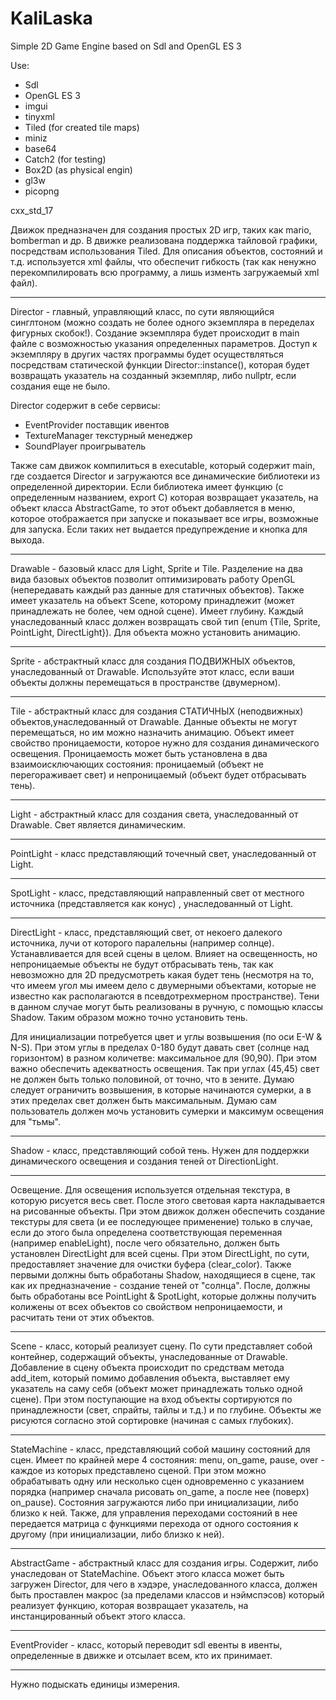 # KaliLaska

Simple 2D Game Engine based on Sdl and OpenGL ES 3

Use:
  - Sdl
  - OpenGL ES 3
  - imgui
  - tinyxml
  - Tiled (for created tile maps)
  - miniz
  - base64
  - Catch2 (for testing)
  - Box2D (as physical engin)
  - gl3w
  - picopng

cxx_std_17

Движок предназначен для создания простых 2D игр, таких как mario, bomberman и
др. В движке реализована поддержка тайловой графики, посредствам использования 
Tiled. Для описания объектов, состояний и т.д. используется xml файлы, что
обеспечит гибкость (так как ненужно перекомпилировать всю программу, а лишь
изменть загружаемый xml файл).

--------------------------------------------------------------------------------

Director - главный, управляющий класс, по сути являющийся синглтоном (можно создать не более 
одного экземпляра в переделах фигурных скобок!). Создание экземпляра будет 
происходит в main файле с возможностью указания определенных параметров. Доступ
к экземпляру в других частях программы будет осуществляться посредствам статической
функции Director::instance(), которая будет возвращать указатель на созданный
экземпляр, либо nullptr, если создания еще не было.

Director содержит в себе сервисы:
  - EventProvider поставщик ивентов
  - TextureManager текстурный менеджер
  - SoundPlayer проигрыватель

Также сам движок компилиться в executable, который содержит main, где создается
Director и загружаются все динамические библиотеки из определенной директории.
Если библиотека имеет функцию (с определенным названием, export C) которая 
возвращает указатель, на объект класса AbstractGame, то этот объект добавляется
в меню, которое отображается при запуске и показывает все игры, возможные для
запуска. Если таких нет выдается предупреждение и кнопка для выхода.

--------------------------------------------------------------------------------

Drawable - базовый класс для Light, Sprite и Tile. Разделение на два вида базовых 
объектов позволит оптимизировать работу OpenGL (непередавать каждый раз данные 
для статичных объектов). Также имеет указатель на объект Scene, которому
принадлежит (может принадлежать не более, чем одной сцене). Имеет глубину.
Каждый унаследованный класс должен возвращать свой тип (enum {Tile, Sprite, 
PointLight, DirectLight}). Для объекта можно установить анимацию.

--------------------------------------------------------------------------------

Sprite - абстрактный класс для создания ПОДВИЖНЫХ объектов, унаследованный от 
Drawable. Используйте этот класс, если ваши объекты должны перемещаться в
пространстве (двумерном).

--------------------------------------------------------------------------------

Tile - абстрактный класс для создания СТАТИЧНЫХ (неподвижных) объектов,унаследованный
от Drawable. Данные объекты не могут перемещаться, но им можно назначить анимацию.
Объект имеет свойство проницаемости, которое нужно для создания динамического освещения.
Проницаемость может быть установлена в два взаимоисключающих состояния: проницаемый
(объект не перегораживает свет) и непроницаемый (объект будет отбрасывать тень).

--------------------------------------------------------------------------------

Light - абстрактный класс для создания света, унаследованный от Drawable.
Свет является динамическим.

--------------------------------------------------------------------------------

PointLight - класс представляющий точечный свет, унаследованный от Light.

--------------------------------------------------------------------------------

SpotLight - класс, представляющий направленный свет от местного источника (представляется как конус)
, унаследованный от Light.

--------------------------------------------------------------------------------

DirectLight - класс, представляющий свет, от некоего далекого источника,
лучи от которого паралельны (например солнце). Устанавливается для всей сцены в целом.
Влияет на освещенность, но непроницаемые объекты не будут отбрасывать тень, так
как невозможно для 2D предусмотреть какая будет тень (несмотря на то, что имеем угол
мы имеем дело с двумерными объектами, которые не известно как располагаются в 
псевдотрехмерном пространстве). Тени в данном случае могут быть реализованы
в ручную, с помощью классы Shadow. Таким образом можно точно установить тень.

Для инициализации потребуется цвет и углы возвышения (по оси E-W & N-S). При этом
углы в пределах 0-180 будут давать свет (солнце над горизонтом) в разном количетве:
максимальное для (90,90). При этом важно обеспечить адекватность освещения. Так 
при углах (45,45) свет не должен быть только половиной, от точно, что в зените.
Думаю следует ограничить возвышения, в которые начинаются сумерки, а в этих
пределах свет должен быть максимальным. Думаю сам пользователь должен мочь 
установить сумерки и максимум освещения для "тьмы".

--------------------------------------------------------------------------------

Shadow - класс, представляющий собой тень. Нужен для поддержки динамического 
освещения и создания теней от DirectionLight.

--------------------------------------------------------------------------------

Освещение. Для освещения используется отдельная текстура, в которую рисуется
весь свет. После этого световая карта накладывается на рисованные объекты.
При этом движок должен обеспечить создание текстуры для света (и ее последующее
применение) только в случае, если до этого была определена соответствующая 
переменная (например enableLight), после чего обязательно, должен быть установлен
DirectLight для всей сцены. При этом DirectLight, по сути, предоставляет значение
для очистки буфера (clear_color). Также первыми должны быть обработаны Shadow, 
находящиеся в сцене, так как их предназначение - создание теней от "солнца".
После, должны быть обработаны все PointLight & SpotLight, которые должны получить
колижены от всех объектов со свойством непроницаемости, и расчитать тени от этих
объектов.

--------------------------------------------------------------------------------

Scene - класс, который реализует сцену. По сути представляет собой контейнер,
содержащий объекты, унаследованные от Drawable. Добавление в сцену объекта
происходит по средствам метода add_item, который помимо добавления объекта, 
выставляет ему указатель на саму себя (объект может принадлежать только одной
сцене). При этом поступающие на вход объекты сортируются по принадлежности
(свет, спрайты, тайлы и т.д.) и по глубине. Объекты же рисуются согласно этой
сортировке (начиная с самых глубоких).

--------------------------------------------------------------------------------

StateMachine - класс, представляющий собой машину состояний для сцен. Имеет
по крайней мере 4 состояния: menu, on_game, pause, over - каждое из которых 
представлено сценой. При этом можно обрабатывать одну или несколько сцен
одновременно с указанием порядка (например сначала рисовать on_game, а после нее
(поверх) on_pause). Состояния загружаются либо при инициализации, либо близко к
ней. Также, для управления переходами состояний в нее передается матрица с
функциями перехода от одного состояния к другому (при инициализации, либо близко
к ней).

--------------------------------------------------------------------------------

AbstractGame - абстрактный класс для создания игры. Содержит, либо унаследован
от StateMachine. Объект этого класса может быть загружен Director, для чего
в хэдэре, унаследованного класса, должен быть проставлен макрос (за пределами
классов и нэймспэсов) который реализует функцию, которая возвращает указатель,
на инстанцированный объект этого класса.

--------------------------------------------------------------------------------

EventProvider - класс, который переводит sdl евенты в ивенты, определенные в
движке и отсылает всем, кто их принимает.

--------------------------------------------------------------------------------

Нужно подыскать единицы измерения.
